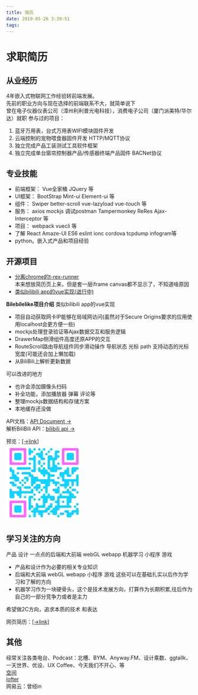 ```yaml
---
title: 简历
date: 2019-05-26 3:39:51
tags:
---
```

# 求职简历

## 从业经历
4年嵌入式物联网工作经验转前端发展。  
先前的职业方向与现在选择的前端联系不大，就简单说下  
曾在电子仪器仪表公司（漳州利利普光电科技），消费电子公司（厦门派美特/华尔达）就职
参与过的项目：
1. 蓝牙万用表，台式万用表WIFI模块固件开发
2. 云端控制的宠物喂食器固件开发 HTTP/MQTT协议
3. 独立完成产品工装测试工具软件框架
4. 独立完成单台窗帘控制器产品/传感器终端产品固件 BACNet协议

## 专业技能
- 前端框架：  Vue全家桶 JQuery 等
- UI框架：   BootStrap Mint-ui Element-ui 等
- 组件： Swiper better-scroll vue-lazyload vue-touch 等
- 服务： axios mockjs 调试postman Tampermonkey ReRes Ajax-Interceptor 等
- 项目： webpack vuecli 等
- 了解 React Amaze-UI ES6 eslint ionc cordova tcpdump infogram等
- python。嵌入式产品和项目经验

## 开源项目
- [分离chrome的t-rex-runner](https://thetime50.github.io/show-pages/t-rex-runner-zero)  
本来想放简历页上来，但是套一层iframe canvas都不显示了，不知道啥原因
- [类似bilibili app的vue实现(进行中)](https://github.com/thetime50/Bilebilelike)  

**Bilebilelike项目介绍**
类似bilibili app的vue实现  

- 项目自动获取网卡IP能够在局域网访问(虽然对于Secure Origins要求的应用使用localhost会更方便一些)
- mockjs处理登录验证等Ajax数据交互和服务逻辑
- DrawerMap侧滑组件高度还原APP的交互
- RouteScroll路由导航组件同步滑动操作 导航状态 光标 path 支持动态的光标宽度(可能还会加上懒加载)
- 从BiliBili上解析更新数据

可以改进的地方
- 也许会添加摄像头扫码
- 补全功能，添加播放器 弹幕 评论等
- 整理mockjs数据结构和存储方案
- 本地缓存还没做

API文档：[API Document →](https://github.com/thetime50/Bilebilelike/blob/master/API%20Document.md)  
解析BiliBili API：[bilibili api →](https://github.com/thetime50/Bilebilelike/blob/master/docs/bilibili%20api/bilibili%20api.md)  

预览：[\[→link\]](https://thetime50.github.io/Bilebilelike/)  
![Bilibililike-qr.png](https://github.com/thetime50/Bilebilelike/raw/master/docs/imgs/Bilibililike-qr.png)


## 学习关注的方向
产品 设计 一点点的后端和大前端 webGL webapp 机器学习 小程序 游戏  
- 产品和设计作为必要的相关专业知识  
- 后端和大前端 webGL webapp 小程序 游戏 这些可以在基础扎实以后作为学习和了解的方向  
- 机器学习作为一块硬骨头，这个是技术发展方向，打算作为长期积累,往后作为自己的一部分竞争力或者是主力

希望做2C方向，追求本质的技术 和表达

网页简历：[\[→link\]](https://thetime50.github.io/resume/resume)

## 其他
经常关注各类电台、Podcast：北槽、BYM、Anyway.FM、设计乘数、ggtallk、一天世界、优设、UX Coffee、今天我们不开心、等  
[空间](https://user.qzone.qq.com/1042503928/infocenter)  
[lofter](http://mayflymind.lofter.com)  
网易云：曾经in
